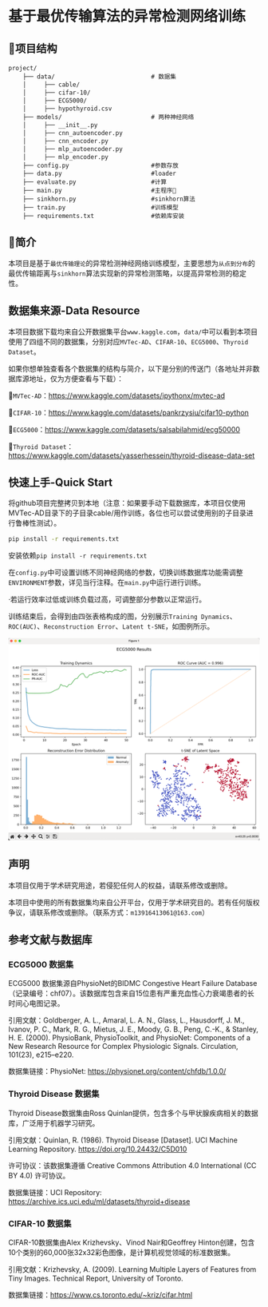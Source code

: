 # 基于最优传输算法的异常检测网络训练


## 📒项目结构

```
project/
    ├── data/                           # 数据集
    │     ├── cable/
    │     ├── cifar-10/
    │     ├── ECG5000/
    │     ├── hypothyroid.csv
    ├── models/                         # 两种神经网络
    │     ├── __init__.py
    │     ├── cnn_autoencoder.py
    │     ├── cnn_encoder.py
    │     ├── mlp_autoencoder.py
    │     ├── mlp_encoder.py
    ├── config.py                       #参数存放
    ├── data.py                         #loader
    ├── evaluate.py                     #计算
    ├── main.py                         #主程序👏
    ├── sinkhorn.py                     #sinkhorn算法
    ├── train.py                        #训练模型
    ├── requirements.txt                #依赖库安装
```

## 👐简介

本项目是基于`最优传输理论`的异常检测神经网络训练模型，主要思想为`从点到分布`的最优传输距离与`sinkhorn`算法实现新的异常检测策略，以提高异常检测的稳定性。


## 数据集来源-Data Resource

本项目数据下载均来自公开数据集平台`www.kaggle.com`，`data/`中可以看到本项目使用了四组不同的数据集，分别对应`MVTec-AD`、`CIFAR-10`、`ECG5000`、`Thyroid Dataset`。

如果你想单独查看各个数据集的结构与简介，以下是分别的传送门（各地址并非数据库源地址，仅为方便查看与下载）：

🚀`MVTec-AD`：https://www.kaggle.com/datasets/ipythonx/mvtec-ad

🚀`CIFAR-10`：https://www.kaggle.com/datasets/pankrzysiu/cifar10-python

🚀`ECG5000`：https://www.kaggle.com/datasets/salsabilahmid/ecg50000

🚀`Thyroid Dataset`：https://www.kaggle.com/datasets/yasserhessein/thyroid-disease-data-set


## 快速上手-Quick Start
将github项目完整拷贝到本地（注意：如果要手动下载数据库，本项目仅使用MVTec-AD目录下的子目录cable/用作训练，各位也可以尝试使用别的子目录进行鲁棒性测试）。

```bash
pip install -r requirements.txt
```

安装依赖`pip install -r requirements.txt`

在`config.py`中可设置训练不同神经网络的参数，切换训练数据库功能需调整`ENVIRONMENT`参数，详见当行注释。在`main.py`中运行进行训练。

·若运行效率过低或训练负载过高，可调整部分参数以正常运行。


训练结束后，会得到由四张表格构成的图，分别展示`Training Dynamics`、`ROC(AUC)`、`Reconstruction Error`、`Latent t-SNE`，如图例所示。

![img.png](img.png)

## 声明
本项目仅用于学术研究用途，若侵犯任何人的权益，请联系修改或删除。

本项目中使用的所有数据集均来自公开平台，仅用于学术研究目的。若有任何版权争议，请联系修改或删除。（联系方式：`m13916413061@163.com`）

## 参考文献与数据库
### ECG5000 数据集
ECG5000 数据集源自PhysioNet的BIDMC Congestive Heart Failure Database（记录编号：chf07）。该数据库包含来自15位患有严重充血性心力衰竭患者的长时间心电图记录。

引用文献：Goldberger, A. L., Amaral, L. A. N., Glass, L., Hausdorff, J. M., Ivanov, P. C., Mark, R. G., Mietus, J. E., Moody, G. B., Peng, C.-K., & Stanley, H. E. (2000). PhysioBank, PhysioToolkit, and PhysioNet: Components of a New Research Resource for Complex Physiologic Signals. Circulation, 101(23), e215–e220.

数据集链接：PhysioNet: https://physionet.org/content/chfdb/1.0.0/

### Thyroid Disease 数据集
Thyroid Disease数据集由Ross Quinlan提供，包含多个与甲状腺疾病相关的数据库，广泛用于机器学习研究。

引用文献：Quinlan, R. (1986). Thyroid Disease [Dataset]. UCI Machine Learning Repository. https://doi.org/10.24432/C5D010

许可协议：该数据集遵循 Creative Commons Attribution 4.0 International (CC BY 4.0) 许可协议。

数据集链接：UCI Repository: https://archive.ics.uci.edu/ml/datasets/thyroid+disease

### CIFAR-10 数据集
CIFAR-10数据集由Alex Krizhevsky、Vinod Nair和Geoffrey Hinton创建，包含10个类别的60,000张32x32彩色图像，是计算机视觉领域的标准数据集。

引用文献：Krizhevsky, A. (2009). Learning Multiple Layers of Features from Tiny Images. Technical Report, University of Toronto.

数据集链接：https://www.cs.toronto.edu/~kriz/cifar.html
